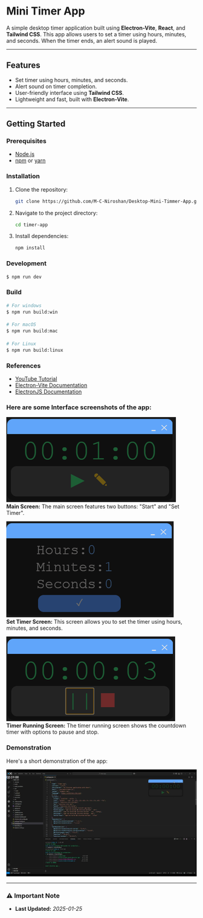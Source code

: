 # Mini Timer App

A simple desktop timer application built using **Electron-Vite**, **React**, and **Tailwind CSS**. This app allows users to set a timer using hours, minutes, and seconds. When the timer ends, an alert sound is played.

---

## Features

- Set timer using hours, minutes, and seconds.
- Alert sound on timer completion.
- User-friendly interface using **Tailwind CSS**.
- Lightweight and fast, built with **Electron-Vite**.

---

## Getting Started

### Prerequisites

- [Node.js](https://nodejs.org/)
- [npm](https://www.npmjs.com/) or [yarn](https://yarnpkg.com/)

### Installation

1. Clone the repository:
    ```sh
    git clone https://github.com/M-C-Niroshan/Desktop-Mini-Timmer-App.git
    ```
2. Navigate to the project directory:
    ```sh
    cd timer-app
    ```
3. Install dependencies:
    ```sh
    npm install
    ```
### Development

```bash
$ npm run dev
```

### Build

```bash
# For windows
$ npm run build:win

# For macOS
$ npm run build:mac

# For Linux
$ npm run build:linux
```


### References

- [YouTube Tutorial](https://youtu.be/6sMM5tGZUaQ?si=-U0TzgNmSxThxabL)
- [Electron-Vite Documentation](https://electron-vite.org/guide/)
- [ElectronJS Documentation](https://www.electronjs.org/docs/latest)

### Here are some Interface screenshots of the app:


![Main Screen](./screenshots/main-screen.png)  
**Main Screen:** The main screen features two buttons: "Start" and "Set Timer".

![Set Timer](./screenshots/timer-set.png)  
**Set Timer Screen:** This screen allows you to set the timer using hours, minutes, and seconds.

![Timer Running](./screenshots/timer-start.png)  
**Timer Running Screen:** The timer running screen shows the countdown timer with options to pause and stop.



### Demonstration

Here's a short demonstration of the app:

[![App Demo](./screenshots/demo_thumbnail.png)](https://youtu.be/kie6t0B9MeE)

---

### ⚠ Important Note
- **Last Updated:** *2025-01-25*
